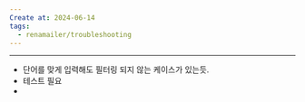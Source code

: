 ```yaml
---
Create at: 2024-06-14
tags:
  - renamailer/troubleshooting
---
```

---

- 단어를 맞게 입력해도 필터링 되지 않는 케이스가 있는듯.
- 테스트 필요
- 